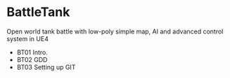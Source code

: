 # BattleTank
Open world tank battle with low-poly simple map, AI and advanced control system in UE4



* BT01 Intro.
* BT02 GDD
* BT03 Setting up GIT
